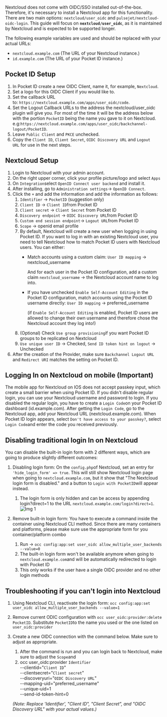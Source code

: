 
Nextcloud does not come with OIDC/SSO installed out-of-the-box. Therefore, it's necessary to install a Nextcloud app for this functionality. There are two main options: `nextcloud/user_oidc` and `pulsejet/nextcloud-oidc-login`. This guide will focus on **`nextcloud/user_oidc`**, as it is maintained by Nextcloud and is expected to be supported longer. 

The following example variables are used and should be replaced with your actual URLs:
- `nextcloud.example.com` (The URL of your Nextcloud instance.)
- `id.example.com` (The URL of your Pocket ID instance.)

## Pocket ID Setup

1. In Pocket ID create a new OIDC Client, name it, for example, `Nextcloud`.
2. Set a logo for this OIDC Client if you would like to.
3. Set the callback URL to: `https://nextcloud.example.com/apps/user_oidc/code`.
4. Set the Logout Callback URLs to the address the nextcloud/user_oidc plugin will give you. For most of the time it will be the address below with the portion `PocketID` being the name you gave to it on Nextcloud. e.g:`https://nextcloud.example.com/apps/user_oidc/backchannel-logout/PocketID`.
5. Leave `Public Client` and `PKCE` unchecked.
6. Copy the `Client ID`, `Client Secret`, `OIDC Discovery URL` and `Logout URL` for use in the next steps.

## Nextcloud Setup

1. Login to Nextcloud with your admin account.
2. On the right upper corner, click your profile picture/logo and select `Apps`
3. On `Integration`select `OpenID Connect user backend` and install it.
4. After installing, go to `Administration settings`-> `OpenID Connect`.
5. Click the `+` and add the information and add the information as follows:
	1. `Identifier` -> `PocketID` (suggestion only)
	2. `Client ID` -> `Client ID`from Pocket ID
	3. `Client secret` -> `Client Secret` from Pocket ID
	4. `Discovery endpoint` -> `OIDC Discovery URL`from Pocket ID
	5. `Custom end session endpoint`-> `Logout URL`from Pocket ID
	6. `Scope` -> openid email profile
	7. By default, Nextcloud will create a new user when logging in using Pocket ID. If you want to log in with an existing Nextcloud user, you need to tell Nextcloud how to match Pocket ID users with Nextcloud users. You can either:
 		- Match accounts using a custom claim: `User ID mapping` -> nextcloud_username

		  And for each user in the Pocket ID configuration, add a custom claim `nextcloud_username` -> the Nextcloud account name to log into.

		- If you have unchecked `Enable Self-Account Editing` in the Pocket ID configuration, match accounts using the Pocket ID username directly: `User ID mapping` -> preferred_username
  
		  (if `Enable Self-Account Editing` is enabled, Pocket ID users are allowed to change their own username and therefore chose the Nextcloud account they log into!)
	8. (Optional) Check `Use group provisioning`if you want Pocket ID groups to be replicated on Nextcloud
	9. `Use unique user ID` -> Checked, `Send ID token hint on logout` -> Unchecked
6. After the creation of the Provider, make sure `Backchannel Logout URL` and `Redirect URI` matches the setting on Pocket ID.

## Logging In on Nextcloud on mobile (Important)

The mobile app for Nextcloud on IOS does not accept passkey input, which create a small barrier when using Pocket ID. If you didn't disable regular login, you can use your Nextcloud username and password to login. If you disabled the regular login, you have to create a `Login Code`on your Pocket ID dashboard (id.example.com). After getting the `Login Code`, go to the Nextcloud app, add your Nextcloud URL (nextcloud.example.com). When Pocket ID login appears, select `Don't have access to your passkey?`, select `Login Code`and enter the code you received previously. 

## Disabling traditional login In on Nextcloud

You can disable the built-in login form with 2 different ways, which are going to produce slightly different outcomes:

1. Disabling login form: On the `config.php`of Nextcloud, set an entry for `'hide_login_form' => true`. This will still show Nextcloud login page when going to `nextcloud.example.com`, but it show that "The Nextcloud login form is disabled." and a button to `Login with PocketID`will appear instead. 
	1. The login form is only hidden and can be access by appending login?direct=1 to the URL `nextcloud.example.com/login?direct=1`.
![Img 1](https://github.com/user-attachments/assets/a34b5ea2-bc86-4d10-8a0e-6c253329235e)


1. Remove built-in login form: You have to execute a command inside the container using Nextcloud CLI method. Since there are many containers and platforms, please make sure use the appropriate form for you container/platform combo
	1. Run -> `occ config:app:set user_oidc allow_multiple_user_backends --value=0`
	2. The built-in login form won't be available anymore when going to `nextcloud.example.com`and will be automatically redirected to login with Pocket ID
	3. This only works if the user have a single OIDC provider and no other login methods

## Troubleshooting if you can't login into Nextcloud

1. Using Nextcloud CLI, reactivate the login form: `occ config:app:set user_oidc allow_multiple_user_backends --value=1`
2. Remove current ODIC configuration with `occ user_oidc:provider:delete PocketID`. Substitute `PocketID`to the name you used or the one listed on `user_oidc:provider`
3. Create a new OIDC connection with the command below. Make sure to adjust as appropriate. 
	1. After the command is run and you can login back to Nextcloud, make sure to adjust the `Scope`and 
	2. occ user_oidc:provider `Identifier` \
     --clientid="`Client ID`" \
     --clientsecret="`Client secret`" \
     --discoveryuri="`OIDC Discovery URL`" \
     --mapping-uid="preferred_username" \
     --unique-uid=1 \
     --send-id-token-hint=0
     
     *(Note: Replace 'Identifier', "Client ID", "Client Secret", and "OIDC Discovery URL" with your actual values.)*
     
